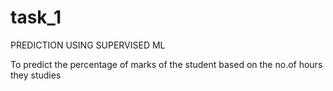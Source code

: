 # task_1

PREDICTION USING SUPERVISED ML

To predict the percentage of marks of the student based on the no.of hours they studies
